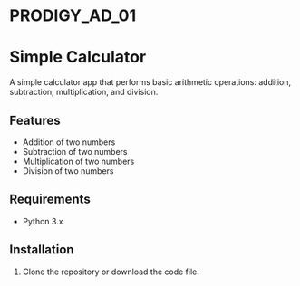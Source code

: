 # PRODIGY_AD_01

# Simple Calculator

A simple calculator app that performs basic arithmetic operations: addition, subtraction, multiplication, and division.

## Features

- Addition of two numbers
- Subtraction of two numbers
- Multiplication of two numbers
- Division of two numbers

## Requirements

- Python 3.x

## Installation
1. Clone the repository or download the code file.

   

